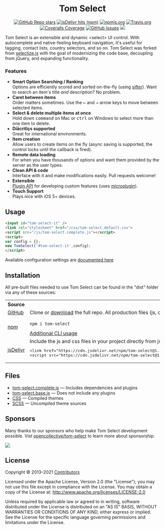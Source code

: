 <p align="center">
<h1 align="center">Tom Select</h1>
</p>

<p align="center">
<a href="https://github.com/orchidjs/tom-select" class="m-1 d-inline-block"><img alt="GitHub Repo stars" src="https://img.shields.io/github/stars/orchidjs/tom-select?label=GitHub%20stars&color=007ec6"></a>
<a href="https://www.jsdelivr.com/package/npm/tom-select" class="m-1 d-inline-block"><img alt="jsDelivr hits (npm)" src="https://img.shields.io/jsdelivr/npm/hm/tom-select?label=jsDelivr%20hits&color=007ec6"></a>
<a href="https://www.npmjs.com/package/tom-select" class="m-1 d-inline-block"><img alt="npmjs.org" src="https://img.shields.io/npm/v/tom-select.svg?color=007ec6"></a>
<a href="https://travis-ci.org/orchidjs/tom-select" class="m-1 d-inline-block"><img alt="Travis.org" src="https://img.shields.io/travis/orchidjs/tom-select?color=4c1"></a>
<a href="https://coveralls.io/github/orchidjs/tom-select" class="m-1 d-inline-block"><img alt="Coveralls Coverage" src="https://img.shields.io/coveralls/github/orchidjs/tom-select?color=4c1"></a>
<a href="https://github.com/orchidjs/tom-select/issues" class="m-1 d-inline-block"><img alt="GitHub Issues" src="https://img.shields.io/github/issues/orchidjs/tom-select"></a>
<a href="https://automate.browserstack.com/public-build/QXZ2Z2JUaUlSV2REcHRZYzIzQThxemRnNXNQZ0c3Lzh3d01FWE4vSk1oMD0tLVFFTGlUdmxaMWNIL3hCTUJXZk1qanc9PQ==--f7c82c941ca5c14a22f826b97bc02da17c071d5e"><img src="https://automate.browserstack.com/badge.svg?badge_key=QXZ2Z2JUaUlSV2REcHRZYzIzQThxemRnNXNQZ0c3Lzh3d01FWE4vSk1oMD0tLVFFTGlUdmxaMWNIL3hCTUJXZk1qanc9PQ==--f7c82c941ca5c14a22f826b97bc02da17c071d5e"/></a>
</p>


Tom Select is an extensible and dynamic &lt;select&gt; UI control.
With autocomplete and native-feeling keyboard navigation, it's useful for tagging, contact lists, country selectors, and so on.
Tom Select was forked from [selectize.js](https://tom-select.js.org/docs/selectize.js/) with the goal of modernizing the code base, decoupling from jQuery, and expanding functionality.


### Features

- **Smart Option Searching / Ranking**<br>Options are efficiently scored and sorted on-the-fly (using [sifter](https://github.com/brianreavis/sifter.js)). Want to search an item's title *and* description? No problem.
- **Caret between items**<br>Order matters sometimes. Use the <kbd>&larr;</kbd> and <kbd>&rarr;</kbd> arrow keys to move between selected items.</li>
- **Select &amp; delete multiple items at once**<br>Hold down <kbd>command</kbd> on Mac or <kbd>ctrl</kbd> on Windows to select more than one item to delete.
- **Díåcritîçs supported**<br>Great for international environments.
- **Item creation**<br>Allow users to create items on the fly (async saving is supported; the control locks until the callback is fired).
- **Remote data loading**<br>For when you have thousands of options and want them provided by the server as the user types.
- **Clean API &amp; code**<br>Interface with it and make modifications easily. Pull requests welcome!
- **Extensible**<br> [Plugin API](https://tom-select.js.org/docs/plugins/) for developing custom features (uses [microplugin](https://github.com/brianreavis/microplugin.js)).
- **Touch Support**<br> Plays nice with iOS 5+ devices.

## Usage

```html
<input id="tom-select-it" />
<link rel="stylesheet" href="/css/tom-select.default.css">
<script src="/js/tom-select.complete.js"></script>
<script>
var config = {};
new TomSelect('#tom-select-it',config);
</script>
```

Available configuration settings are [documented here](https://tom-select.js.org/docs)


## Installation

All pre-built files needed to use Tom Select can be found in the "dist" folder via any of these sources:

<table class="table mt-5">
	<tr>
		<th class="border-top-0">Source</th>
		<th class="border-top-0"></th>
	</tr>
	<tr>
		<td><a href="https://github.com/orchidjs/tom-select/">GitHub</a></td>
		<td>Clone or <a href="https://github.com/orchidjs/tom-select/archive/master.zip">download</a> the full repo.
			All production files (js, css, scss) can be found in the <a href="https://github.com/orchidjs/tom-select/tree/master/dist">/dist folder</a>
		</td>
	</tr>
	<tr>
		<td><a href="https://www.npmjs.com/package/tom-select">npm</a></td>
		<td><pre><code>npm i tom-select</code></pre>
		<div><a href="https://tom-select.js.org/docs/contribute/">Additional CLI usage</a></div>
		</td>
	</tr>
	<tr>
		<td><a href="https://www.jsdelivr.com/package/npm/tom-select?path=dist">jsDelivr</a></td>
		<td>Include the js and css files in your project directly from jsDelivr:
<pre>
&lt;link href="https://cdn.jsdelivr.net/npm/tom-select@1.1/dist/css/tom-select.css" rel="stylesheet"&gt;
&lt;script src="https://cdn.jsdelivr.net/npm/tom-select@1.1/dist/js/tom-select.complete.min.js"&gt;&lt;/script&gt;
</pre>
		</td>
	</tr>
</table>


## Files
- [tom-select.complete.js](https://github.com/orchidjs/tom-select/tree/master/dist/js/tom-select.complete.js) — Includes dependencies and plugins
- [tom-select.base.js](https://github.com/orchidjs/tom-select/tree/master/dist/js/tom-select.base.js) — Does not include any plugins
- [CSS](https://github.com/orchidjs/tom-select/tree/master/dist/css) — Compiled themes
- [SCSS](https://github.com/orchidjs/tom-select/tree/master/dist/scss) — Uncompiled theme sources


## Sponsors

Many thanks to our sponsors who help make Tom Select development possible. Vist <a href="https://opencollective/tom-select">opencollective/tom-select</a> to learn more about sponsorship.

<a href="http://www.peopleforce.io"><img src="https://cdn.jsdelivr.net/gh/orchidjs/tom-select/doc_src/img/peopleforce.png"></a>


## License

Copyright &copy; 2013–2021 [Contributors](https://github.com/orchidjs/tom-select/graphs/contributors)

Licensed under the Apache License, Version 2.0 (the "License"); you may not use this file except in compliance with the License. You may obtain a copy of the License at: http://www.apache.org/licenses/LICENSE-2.0

Unless required by applicable law or agreed to in writing, software distributed under the License is distributed on an "AS IS" BASIS, WITHOUT WARRANTIES OR CONDITIONS OF ANY KIND, either express or implied. See the License for the specific language governing permissions and limitations under the License.

